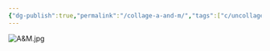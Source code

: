 ```yaml
---
{"dg-publish":true,"permalink":"/collage-a-and-m/","tags":["c/uncollage","c/AM","c/letters","c/man","c/woman","c/beje","c/pink","c/portrait","c/2022"],"created":"2024-02-21T19:23:38.000-05:00","updated":"2024-04-15T12:04:07.022-04:00"}
---
```



![A&M.jpg](/img/user/MEDIA/A&M.jpg)
